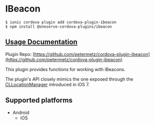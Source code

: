 # IBeacon

```
$ ionic cordova plugin add cordova-plugin-ibeacon
$ npm install @oneserve-cordova-plugins/ibeacon
```

## [Usage Documentation](https://oneserve.gitbook.io/oneserve-cordova-plugins/plugins/ibeacon/)

Plugin Repo: [https://github.com/petermetz/cordova-plugin-ibeacon](https://github.com/petermetz/cordova-plugin-ibeacon)

This plugin provides functions for working with iBeacons.

 The plugin's API closely mimics the one exposed through the [CLLocationManager](https://developer.apple.com/library/ios/documentation/CoreLocation/Reference/CLLocationManager_Class/index.html) introduced in iOS 7.

## Supported platforms

- Android
  - iOS
  


